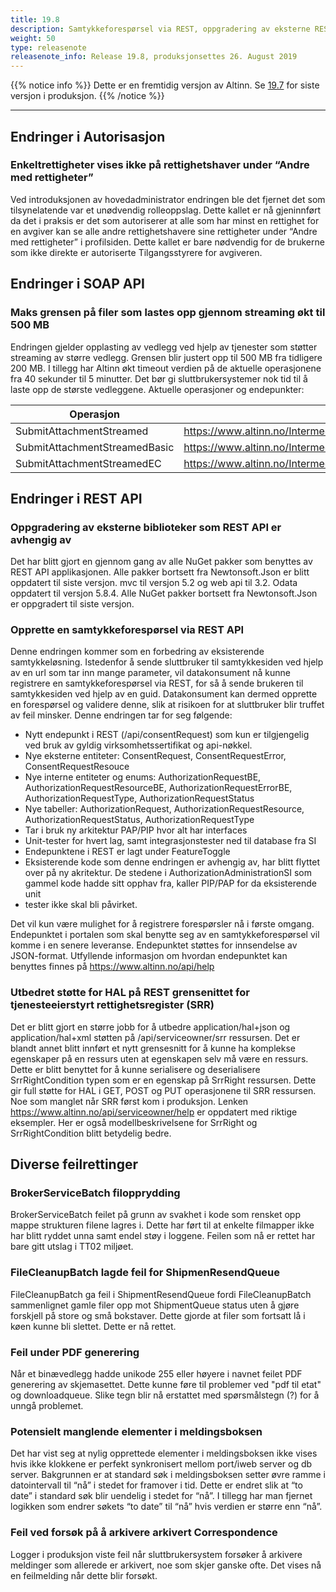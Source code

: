 ```yaml
---
title: 19.8
description: Samtykkeforespørsel via REST, oppgradering av eksterne REST API biblioteker, filstørrelse på streaming økt til 500 MB, feilrettinger.
weight: 50
type: releasenote
releasenote_info: Release 19.8, produksjonsettes 26. August 2019
---
```

{{% notice info %}}
Dette er en fremtidig versjon av Altinn. Se [19.7](../19-7) for siste versjon i produksjon.
{{% /notice %}}
***

## Endringer i Autorisasjon

### Enkeltrettigheter vises ikke på rettighetshaver under “Andre med rettigheter”

Ved introduksjonen av hovedadministrator endringen ble det fjernet det som tilsynelatende var et unødvendig rolleoppslag. Dette kallet er nå gjeninnført da det i praksis er det som autoriserer at alle som har minst en rettighet for en avgiver kan se alle andre rettighetshavere sine rettigheter under “Andre med rettigheter” i profilsiden. Dette kallet er bare nødvendig for de brukerne som ikke direkte er autoriserte Tilgangsstyrere for avgiveren.

## Endringer i SOAP API

### Maks grensen på filer som lastes opp gjennom streaming økt til 500 MB

Endringen gjelder opplasting av vedlegg ved hjelp av tjenester som støtter streaming av større vedlegg. Grensen blir justert opp til 500 MB fra tidligere 200 MB. I tillegg har Altinn økt timeout verdien på de aktuelle operasjonene fra 40 sekunder til 5 minutter. Det bør gi sluttbrukersystemer nok tid til å laste opp de største vedleggene.
Aktuelle operasjoner og endepunkter:

|  Operasjon | Endepunkt URL  |
|---|---|
| SubmitAttachmentStreamed | https://www.altinn.no/IntermediaryExternal/IntermediaryInboundStreamed.svc |
| SubmitAttachmentStreamedBasic | https://www.altinn.no/IntermediaryExternal/IntermediaryInboundBasicStreamed.svc |
| SubmitAttachmentStreamedEC | https://www.altinn.no/IntermediaryExternal/IntermediaryInboundExternalECStreamed.svc |

## Endringer i REST API

### Oppgradering av eksterne biblioteker som REST API er avhengig av

Det har blitt gjort en gjennom gang av alle NuGet pakker som benyttes av REST API applikasjonen. Alle pakker bortsett fra Newtonsoft.Json er blitt oppdatert til siste versjon. mvc til versjon 5.2 og web api til 3.2. Odata oppdatert til versjon 5.8.4. Alle NuGet pakker bortsett fra Newtonsoft.Json er oppgradert til siste versjon.

### Opprette en samtykkeforespørsel via REST API

Denne endringen kommer som en forbedring av eksisterende samtykkeløsning. Istedenfor å sende sluttbruker til samtykkesiden ved hjelp av en url som tar inn mange parameter, vil datakonsument nå kunne registrere en samtykkeforespørsel via REST, for så å sende brukeren til samtykkesiden ved hjelp av en guid. Datakonsument kan dermed opprette en forespørsel og validere denne, slik at risikoen for at sluttbruker blir truffet av feil minsker.
Denne endringen tar for seg følgende:

- Nytt endepunkt i REST (/api/consentRequest) som kun er tilgjengelig ved bruk av gyldig virksomhetssertifikat og api-nøkkel.
- Nye eksterne entiteter: ConsentRequest, ConsentRequestError, ConsentRequestResouce
- Nye interne entiteter og enums: AuthorizationRequestBE, AuthorizationRequestResourceBE, AuthorizationRequestErrorBE, AuthorizationRequestType, AuthorizationRequestStatus
- Nye tabeller: AuthorizationRequest, AuthorizationRequestResource, AuthorizationRequestStatus, AuthorizationRequestType
- Tar i bruk ny arkitektur PAP/PIP hvor alt har interfaces
- Unit-tester for hvert lag, samt integrasjonstester ned til database fra SI
- Endepunktene i REST er lagt under FeatureToggle
- Eksisterende kode som denne endringen er avhengig av, har blitt flyttet over på ny akritektur. De stedene i AuthorizationAdministrationSI som gammel kode hadde sitt opphav fra, kaller PIP/PAP for da eksisterende unit
- tester ikke skal bli påvirket.

Det vil kun være mulighet for å registrere forespørsler nå i første omgang. Endepunktet i portalen som skal benytte seg av en samtykkeforespørsel vil komme i en senere leveranse. Endepunktet støttes for innsendelse av JSON-format. Utfyllende informasjon om hvordan endepunktet kan benyttes finnes på <https://www.altinn.no/api/help>

### Utbedret støtte for HAL på REST grensenittet for tjenesteeierstyrt rettighetsregister (SRR)

Det er blitt gjort en større jobb for å utbedre application/hal+json og application/hal+xml støtten på /api/serviceowner/srr ressursen. Det er blandt annet blitt innført et nytt grensesnitt for å kunne ha komplekse egenskaper på en ressurs uten at egenskapen selv må være en ressurs. Dette er blitt benyttet for å kunne serialisere og deserialisere SrrRightCondition typen som er en egenskap på SrrRight ressursen. Dette gir full støtte for HAL i GET, POST og PUT operasjonene til SRR ressursen. Noe som manglet når SRR først kom i produksjon.
Lenken <https://www.altinn.no/api/serviceowner/help> er oppdatert med riktige eksempler. Her er også modellbeskrivelsene for SrrRight og SrrRightCondition blitt betydelig bedre.

## Diverse feilrettinger

### BrokerServiceBatch filopprydding

 BrokerServiceBatch feilet på grunn av svakhet i kode som rensket opp mappe strukturen filene lagres i. Dette har ført til at enkelte filmapper ikke har blitt ryddet unna samt endel støy i loggene. Feilen som nå er rettet har bare gitt utslag i TT02 miljøet.

### FileCleanupBatch lagde feil for ShipmenResendQueue

FileCleanupBatch ga feil i ShipmentResendQueue fordi FileCleanupBatch sammenlignet gamle filer opp mot ShipmentQueue status uten å gjøre forskjell på store og små bokstaver. Dette gjorde at filer som fortsatt lå i køen kunne bli slettet. Dette er nå rettet.

### Feil under PDF generering

Når et binævedlegg hadde unikode 255 eller høyere i navnet feilet PDF generering av skjemasettet. Dette kunne føre til problemer ved "pdf til etat" og downloadqueue. Slike tegn blir nå erstattet med spørsmålstegn (?) for å unngå problemet.

### Potensielt manglende elementer i meldingsboksen

Det har vist seg at nylig opprettede elementer i meldingsboksen ikke vises hvis ikke klokkene er perfekt synkronisert mellom port/iweb server og db server. Bakgrunnen er at standard søk i meldingsboksen setter øvre ramme i datointervall til “nå” i stedet for framover i tid.
Dette er endret slik at “to date” i standard søk blir uendelig i stedet for “nå”. I tillegg har man fjernet logikken som endrer søkets “to date” til “nå” hvis verdien er større enn “nå”.

### Feil ved forsøk på å arkivere arkivert Correspondence

Logger i produksjon viste feil når sluttbrukersystem forsøker å arkivere meldinger som allerede er arkivert, noe som skjer ganske ofte. Det vises nå en feilmelding når dette blir forsøkt.

